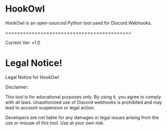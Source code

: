 # HookOwl
HookOwl is an open-sourced Python tool used for Discord Webhooks.

===========================================

Current Ver: v1.0

# Legal Notice!
Legal Notice for HookOwl

Disclaimer: 

This tool is for educational purposes only. By using it, you agree to comply with all laws. Unauthorized use of Discord webhooks is prohibited and may lead to account suspension or legal action.

Developers are not liable for any damages or legal issues arising from the use or misuse of this tool. Use at your own risk.
